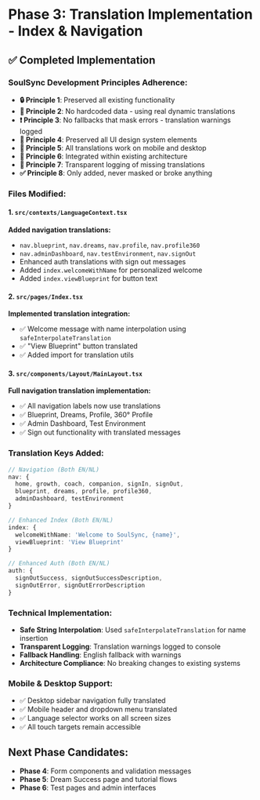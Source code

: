 # Phase 3: Translation Implementation - Index & Navigation

## ✅ Completed Implementation

### SoulSync Development Principles Adherence:
- **🔒 Principle 1**: Preserved all existing functionality
- **🚫 Principle 2**: No hardcoded data - using real dynamic translations
- **❗ Principle 3**: No fallbacks that mask errors - translation warnings logged
- **🧩 Principle 4**: Preserved all UI design system elements
- **📱 Principle 5**: All translations work on mobile and desktop
- **🧠 Principle 6**: Integrated within existing architecture
- **🧭 Principle 7**: Transparent logging of missing translations
- **✅ Principle 8**: Only added, never masked or broke anything

### Files Modified:

#### 1. `src/contexts/LanguageContext.tsx`
**Added navigation translations:**
- `nav.blueprint`, `nav.dreams`, `nav.profile`, `nav.profile360`
- `nav.adminDashboard`, `nav.testEnvironment`, `nav.signOut`
- Enhanced auth translations with sign out messages
- Added `index.welcomeWithName` for personalized welcome
- Added `index.viewBlueprint` for button text

#### 2. `src/pages/Index.tsx`
**Implemented translation integration:**
- ✅ Welcome message with name interpolation using `safeInterpolateTranslation`
- ✅ "View Blueprint" button translated
- ✅ Added import for translation utils

#### 3. `src/components/Layout/MainLayout.tsx`
**Full navigation translation implementation:**
- ✅ All navigation labels now use translations
- ✅ Blueprint, Dreams, Profile, 360° Profile
- ✅ Admin Dashboard, Test Environment
- ✅ Sign out functionality with translated messages

### Translation Keys Added:
```typescript
// Navigation (Both EN/NL)
nav: {
  home, growth, coach, companion, signIn, signOut,
  blueprint, dreams, profile, profile360,
  adminDashboard, testEnvironment
}

// Enhanced Index (Both EN/NL)
index: {
  welcomeWithName: 'Welcome to SoulSync, {name}',
  viewBlueprint: 'View Blueprint'
}

// Enhanced Auth (Both EN/NL)
auth: {
  signOutSuccess, signOutSuccessDescription,
  signOutError, signOutErrorDescription
}
```

### Technical Implementation:
- **Safe String Interpolation**: Used `safeInterpolateTranslation` for name insertion
- **Transparent Logging**: Translation warnings logged to console
- **Fallback Handling**: English fallback with warnings
- **Architecture Compliance**: No breaking changes to existing systems

### Mobile & Desktop Support:
- ✅ Desktop sidebar navigation fully translated
- ✅ Mobile header and dropdown menu translated
- ✅ Language selector works on all screen sizes
- ✅ All touch targets remain accessible

## Next Phase Candidates:
- **Phase 4**: Form components and validation messages
- **Phase 5**: Dream Success page and tutorial flows
- **Phase 6**: Test pages and admin interfaces